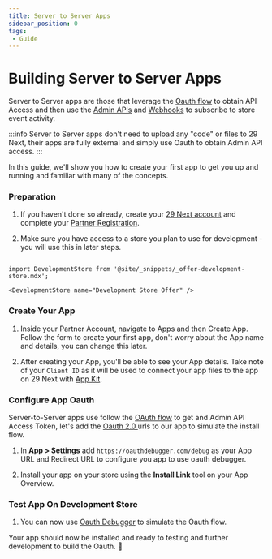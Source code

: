```yaml
---
title: Server to Server Apps
sidebar_position: 0
tags:
 - Guide
---
```


# Building Server to Server Apps

Server to Server apps are those that leverage the [Oauth flow](/apps/oauth/index.md) to obtain API Access and then use the [Admin APIs](/api/admin/index.md) and [Webhooks](/webhooks.md) to subscribe to store event activity.


:::info
Server to Server apps don't need to upload any "code" or files to 29 Next, their apps are fully external and simply use Oauth to obtain Admin API access.
:::

In this guide, we'll show you how to create your first app to get you up and running and familiar with many of the concepts.

### Preparation

1. If you haven't done so already, create your [29 Next account](https://accounts.29next.com) and complete your [Partner Registration](https://accounts.29next.com/partners/).

2. Make sure you have access to a store you plan to use for development - you will use this in later steps.

```mdx-code-block

import DevelopmentStore from '@site/_snippets/_offer-development-store.mdx';

<DevelopmentStore name="Development Store Offer" />

```

### Create Your App

1. Inside your Partner Account, navigate to Apps and then Create App. Follow the form to create your first app, don't worry about the App name and details, you can change this later.

2. After creating your App, you'll be able to see your App details. Take note of your `Client ID` as it will be used to connect your app files to the app on 29 Next with [App Kit](/apps/app-kit.md).


### Configure App Oauth

Server-to-Server apps use follow the [OAuth flow](/apps/oauth/index.md) to get and Admin API Access Token, let's add the [Oauth 2.0 <debugger/>](https://oauthdebugger.com/) urls to our app to simulate the install flow.

1. In **App > Settings** add `https://oauthdebugger.com/debug` as your App URL and Redirect URL to configure you app to use oauth debugger.

2. Install your app on your store using the **Install Link** tool on your App Overview.


### Test App On Development Store

1. You can now use [Oauth Debugger](https://oauthdebugger.com/) to simulate the Oauth flow.


Your app should now be installed and ready to testing and further development to build the Oauth. :raised_hands:
